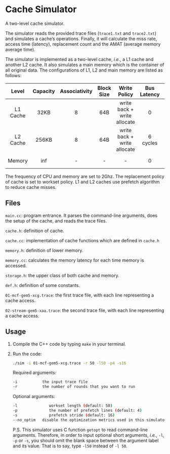 # Cache Simulator

A two-level cache simulator.

The simulator reads the provided trace files (``trace1.txt`` and ``trace2.txt``) and simulates a cache’s operations. Finally, it will calculate the miss rate, access time (latency), replacement count and the AMAT (average memory average time).

The simulator is implemented as a two-level cache, *i.e.*, a L1 cache and another L2 cache. It also simulates a main memory which is the container of all original data. The configurations of L1, L2 and main memory are listed as follows: 

|  Level   | Capacity | Associativity | Block Size |        Write Policy         | Bus Latency | Hit Latency |
| :------: | :------: | :-----------: | :--------: | :-------------------------: | :---------: | :---------: |
| L1 Cache |   32KB   |       8       |    64B     | write back + write allocate |      0      |  3 cycles   |
| L2 Cache |  256KB   |       8       |    64B     | write back + write allocate |  6 cycles   |  4 cycles   |
|  Memory  |   inf    |       -       |     -      |              -              |      0      | 100 cycles  |

The frequency of CPU and memory are set to 2Ghz. The replacement policy of cache is set to workset policy. L1 and L2 caches use prefetch algorithm to reduce cache misses.

## Files

``main.cc``: program entrance. It parses the command-line arguments, does the setup of the cache, and reads the trace files.

``cache.h``: definition of cache.

``cache.cc``: implementation of cache functions which are defined in ``cache.h``

``memory.h``: definition of lower memory.

``memory.cc``: calculates the memory latency for each time memory is accessed.

``storage.h``: the upper class of both cache and memory.

``def.h``: definition of some constants.

``01-mcf-gem5-xcg.trace``: the first trace file, with each line representing a cache access.

``02-stream-gem5-xaa.trace``: the second trace file, with each line representing a cache access.

## Usage

1. Compile the C++ code by typing ``make`` in your terminal.

2. Run the code:

   ```bash
   ./sim -i 01-mcf-gem5-xcg.trace -r 50 -l50 -p4 -s16 
   ```

   Required arguments:

   ```bash
   -i			the input trace file
   -r			the number of rounds that you want to run
   ```

   Optional arguments:

   ```bash
   -l			   workset length (default: 50)
   -p			   the number of prefetch lines (default: 4)
   -s			   prefetch stride (default: 16)
   --no_optim	disable the optimization metrics used in this simulator, i.e., workset policy and prefetch. Instead, LRU will be used as                replacement policy. This option can be used to testify the efficacy of these optimization metrics.
   ```

   P.S. This simulator uses C function ``getopt`` to read command-line arguments. Therefore, in order to input optional short arguments, *i.e.*, ``-l``, ``-p`` or ``-s``, you should omit the blank space between the argument label and its value. That is to say, type ``-l50`` instead of ``-l 50``.

